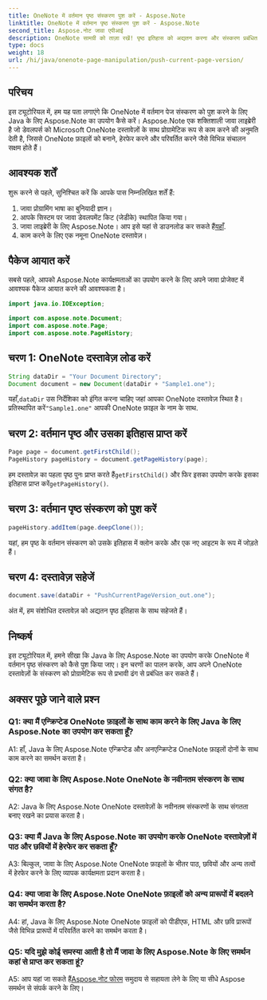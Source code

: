 ```yaml
---
title: OneNote में वर्तमान पृष्ठ संस्करण पुश करें - Aspose.Note
linktitle: OneNote में वर्तमान पृष्ठ संस्करण पुश करें - Aspose.Note
second_title: Aspose.नोट जावा एपीआई
description: OneNote सामग्री को ताज़ा रखें! पृष्ठ इतिहास को अद्यतन करना और संस्करण प्रबंधित करना सीखें, चरण-दर-चरण मार्गदर्शिका और कोड शामिल हैं। #वननोट #जावा #एस्पोज़
type: docs
weight: 18
url: /hi/java/onenote-page-manipulation/push-current-page-version/
---
```

## परिचय

इस ट्यूटोरियल में, हम यह पता लगाएंगे कि OneNote में वर्तमान पेज संस्करण को पुश करने के लिए Java के लिए Aspose.Note का उपयोग कैसे करें। Aspose.Note एक शक्तिशाली जावा लाइब्रेरी है जो डेवलपर्स को Microsoft OneNote दस्तावेज़ों के साथ प्रोग्रामेटिक रूप से काम करने की अनुमति देती है, जिससे OneNote फ़ाइलों को बनाने, हेरफेर करने और परिवर्तित करने जैसे विभिन्न संचालन सक्षम होते हैं।

## आवश्यक शर्तें

शुरू करने से पहले, सुनिश्चित करें कि आपके पास निम्नलिखित शर्तें हैं:
1. जावा प्रोग्रामिंग भाषा का बुनियादी ज्ञान।
2. आपके सिस्टम पर जावा डेवलपमेंट किट (जेडीके) स्थापित किया गया।
3.  जावा लाइब्रेरी के लिए Aspose.Note। आप इसे यहां से डाउनलोड कर सकते हैं[यहाँ](https://releases.aspose.com/note/java/).
4. काम करने के लिए एक नमूना OneNote दस्तावेज़।

## पैकेज आयात करें

सबसे पहले, आपको Aspose.Note कार्यक्षमताओं का उपयोग करने के लिए अपने जावा प्रोजेक्ट में आवश्यक पैकेज आयात करने की आवश्यकता है।

```java
import java.io.IOException;

import com.aspose.note.Document;
import com.aspose.note.Page;
import com.aspose.note.PageHistory;
```

## चरण 1: OneNote दस्तावेज़ लोड करें

```java
String dataDir = "Your Document Directory";
Document document = new Document(dataDir + "Sample1.one");
```

 यहाँ,`dataDir` उस निर्देशिका को इंगित करना चाहिए जहां आपका OneNote दस्तावेज़ स्थित है। प्रतिस्थापित करें`"Sample1.one"` आपकी OneNote फ़ाइल के नाम के साथ.

## चरण 2: वर्तमान पृष्ठ और उसका इतिहास प्राप्त करें

```java
Page page = document.getFirstChild();
PageHistory pageHistory = document.getPageHistory(page);
```

 हम दस्तावेज़ का पहला पृष्ठ पुनः प्राप्त करते हैं`getFirstChild()` और फिर इसका उपयोग करके इसका इतिहास प्राप्त करें`getPageHistory()`.

## चरण 3: वर्तमान पृष्ठ संस्करण को पुश करें

```java
pageHistory.addItem(page.deepClone());
```

यहां, हम पृष्ठ के वर्तमान संस्करण को उसके इतिहास में क्लोन करके और एक नए आइटम के रूप में जोड़ते हैं।

## चरण 4: दस्तावेज़ सहेजें

```java
document.save(dataDir + "PushCurrentPageVersion_out.one");
```

अंत में, हम संशोधित दस्तावेज़ को अद्यतन पृष्ठ इतिहास के साथ सहेजते हैं।

## निष्कर्ष

इस ट्यूटोरियल में, हमने सीखा कि Java के लिए Aspose.Note का उपयोग करके OneNote में वर्तमान पृष्ठ संस्करण को कैसे पुश किया जाए। इन चरणों का पालन करके, आप अपने OneNote दस्तावेज़ों के संस्करण को प्रोग्रामेटिक रूप से प्रभावी ढंग से प्रबंधित कर सकते हैं।

## अक्सर पूछे जाने वाले प्रश्न

### Q1: क्या मैं एन्क्रिप्टेड OneNote फ़ाइलों के साथ काम करने के लिए Java के लिए Aspose.Note का उपयोग कर सकता हूँ?

A1: हाँ, Java के लिए Aspose.Note एन्क्रिप्टेड और अनएन्क्रिप्टेड OneNote फ़ाइलों दोनों के साथ काम करने का समर्थन करता है।

### Q2: क्या जावा के लिए Aspose.Note OneNote के नवीनतम संस्करण के साथ संगत है?

A2: Java के लिए Aspose.Note OneNote दस्तावेज़ों के नवीनतम संस्करणों के साथ संगतता बनाए रखने का प्रयास करता है।

### Q3: क्या मैं Java के लिए Aspose.Note का उपयोग करके OneNote दस्तावेज़ों में पाठ और छवियों में हेरफेर कर सकता हूँ?

A3: बिल्कुल, जावा के लिए Aspose.Note OneNote फ़ाइलों के भीतर पाठ, छवियों और अन्य तत्वों में हेरफेर करने के लिए व्यापक कार्यक्षमता प्रदान करता है।

### Q4: क्या जावा के लिए Aspose.Note OneNote फ़ाइलों को अन्य प्रारूपों में बदलने का समर्थन करता है?

A4: हां, Java के लिए Aspose.Note OneNote फ़ाइलों को पीडीएफ, HTML और छवि प्रारूपों जैसे विभिन्न प्रारूपों में परिवर्तित करने का समर्थन करता है।

### Q5: यदि मुझे कोई समस्या आती है तो मैं जावा के लिए Aspose.Note के लिए समर्थन कहां से प्राप्त कर सकता हूं?

 A5: आप यहां जा सकते हैं[Aspose.नोट फोरम](https://forum.aspose.com/c/note/28) समुदाय से सहायता लेने के लिए या सीधे Aspose समर्थन से संपर्क करने के लिए।